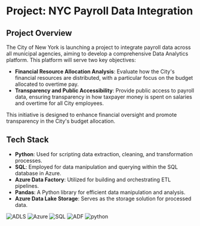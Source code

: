 # Project: NYC Payroll Data Integration  

## Project Overview  

The City of New York is launching a project to integrate payroll data across all municipal agencies, aiming to develop a comprehensive Data Analytics platform. This platform will serve two key objectives:  

- **Financial Resource Allocation Analysis**: Evaluate how the City's financial resources are distributed, with a particular focus on the budget allocated to overtime pay.  
- **Transparency and Public Accessibility**: Provide public access to payroll data, ensuring transparency in how taxpayer money is spent on salaries and overtime for all City employees.  

This initiative is designed to enhance financial oversight and promote transparency in the City's budget allocation.  

## Tech Stack

- **Python**: Used for scripting data extraction, cleaning, and transformation processes.
- **SQL**: Employed for data manipulation and querying within the SQL database in Azure.
- **Azure Data Factory**: Utilized for building and orchestrating ETL pipelines.
- **Pandas**: A Python library for efficient data manipulation and analysis.
- **Azure Data Lake Storage**: Serves as the storage solution for processed data.
  
![ADLS](https://github.com/user-attachments/assets/8b9e0a34-74f6-48bf-b565-ddadebb671fa)
![Azure](https://github.com/user-attachments/assets/677f8b92-d0de-4b9b-ab9c-ebece1738511)
![SQL](https://github.com/user-attachments/assets/59da2c1e-3d3c-46aa-b053-11943096a6a5)
![ADF](https://github.com/user-attachments/assets/0936a912-949b-4ea6-93b7-6f7ffdc01b12)
![python](https://github.com/user-attachments/assets/4829ff6f-1e54-4e20-9e28-a78490d7bdbb)
